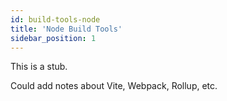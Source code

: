 ```yaml
---
id: build-tools-node
title: 'Node Build Tools'
sidebar_position: 1
---
```


This is a stub.

Could add notes about Vite, Webpack, Rollup, etc.
